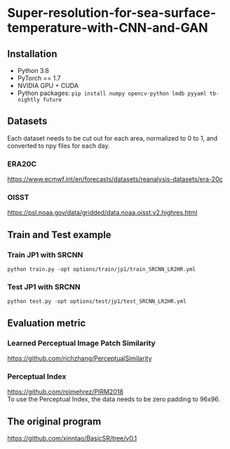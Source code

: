 # Super-resolution-for-sea-surface-temperature-with-CNN-and-GAN
## Installation
- Python 3.8
- PyTorch == 1.7
- NVIDIA GPU + CUDA
- Python packages: `pip install numpy opencv-python lmdb pyyaml tb-nightly future`
## Datasets
Each dataset needs to be cut out for each area, normalized to 0 to 1, and converted to npy files for each day.
### ERA20C
https://www.ecmwf.int/en/forecasts/datasets/reanalysis-datasets/era-20c
### OISST
https://psl.noaa.gov/data/gridded/data.noaa.oisst.v2.highres.html
## Train and Test example
### Train JP1 with SRCNN
`python train.py -opt options/train/jp1/train_SRCNN_LR2HR.yml`
### Test JP1 with SRCNN
`python test.py -opt options/test/jp1/test_SRCNN_LR2HR.yml`
## Evaluation metric
### Learned Perceptual Image Patch Similarity
https://github.com/richzhang/PerceptualSimilarity
### Perceptual Index
https://github.com/roimehrez/PIRM2018<br>
To use the Perceptual Index, the data needs to be zero padding to 96x96.
## The original program
https://github.com/xinntao/BasicSR/tree/v0.1
